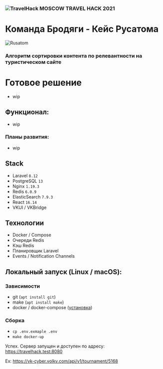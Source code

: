 ### ![TravelHack](https://travelhack.moscow/static/img/logo-menu.svg) MOSCOW TRAVEL HACK 2021

# Команда Бродяги - Кейс Русатома
![Rusatom](https://storage.energybase.ru/thumbnails/2500x/27/572885.png)

### Алгоритм сортировки контента по релевантности на туристическом сайте

# Готовое решение

* wip

## Функционал:

* wip

### Планы развития:

* wip

## Stack

* Laravel `8.12`
* PostgreSQL `13`
* Nginx `1.19.3`
* Redis `6.0.9`
* ElasticSearch `7.9.3`
* React `16.14`
* VKUI / VKBridge

## Технологии

* Docker / Compose
* Очереди Redis
* Кэш Redis
* Планировщик Laravel
* Events / Notification Channels

## Локальный запуск (Linux / macOS):

### Зависимости

* git (`apt install git`)
* make (`apt install make`)
* docker / docker-compose ([установка](https://docs.docker.com/compose/install/))

### Сборка

* `cp .env.exmaple .env`
* `make docker-up`

Успех. Сервер запущен и доступен по адресу: https://travelhack.test:8080

Ex: https://vk-cyber.volkv.com/api/v1/tournament/5168
